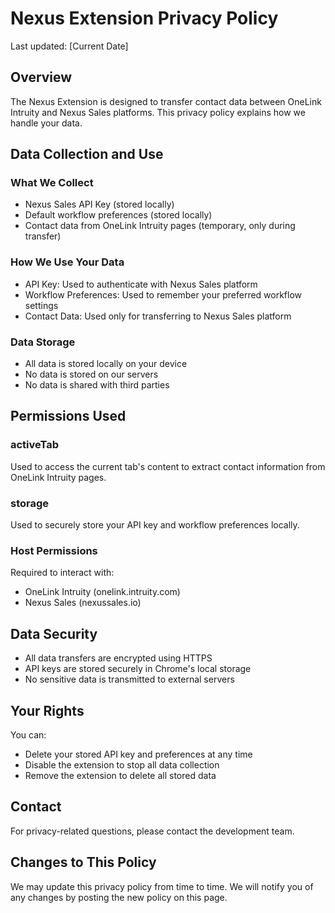 # Nexus Extension Privacy Policy

Last updated: [Current Date]

## Overview
The Nexus Extension is designed to transfer contact data between OneLink Intruity and Nexus Sales platforms. This privacy policy explains how we handle your data.

## Data Collection and Use

### What We Collect
- Nexus Sales API Key (stored locally)
- Default workflow preferences (stored locally)
- Contact data from OneLink Intruity pages (temporary, only during transfer)

### How We Use Your Data
- API Key: Used to authenticate with Nexus Sales platform
- Workflow Preferences: Used to remember your preferred workflow settings
- Contact Data: Used only for transferring to Nexus Sales platform

### Data Storage
- All data is stored locally on your device
- No data is stored on our servers
- No data is shared with third parties

## Permissions Used

### activeTab
Used to access the current tab's content to extract contact information from OneLink Intruity pages.

### storage
Used to securely store your API key and workflow preferences locally.

### Host Permissions
Required to interact with:
- OneLink Intruity (onelink.intruity.com)
- Nexus Sales (nexussales.io)

## Data Security
- All data transfers are encrypted using HTTPS
- API keys are stored securely in Chrome's local storage
- No sensitive data is transmitted to external servers

## Your Rights
You can:
- Delete your stored API key and preferences at any time
- Disable the extension to stop all data collection
- Remove the extension to delete all stored data

## Contact
For privacy-related questions, please contact the development team.

## Changes to This Policy
We may update this privacy policy from time to time. We will notify you of any changes by posting the new policy on this page. 